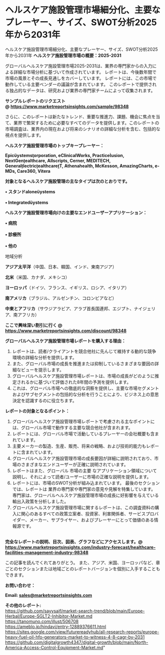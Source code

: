 # ヘルスケア施設管理市場細分化、主要なプレーヤー、サイズ、SWOT分析2025年から2031年
ヘルスケア施設管理市場細分化、主要なプレーヤー、サイズ、SWOT分析2025年から2031年
<strong><b>ヘルスケア施設管理市場の概要：2025-2031</b></strong>

グローバルヘルスケア施設管理市場2025-2031は、業界の専門家からの入力による詳細な市場分析に基づいて作成されています。 レポートは、今後数年間で市場の風景とその成長見通しをカバーしています。 レポートには、この市場で動作している主要ベンダーの議論が含まれています。 このレポートで提供される独占的なデータは、研究および業界の専門家チームによって収集されます。

<strong>サンプルレポートのリクエスト @ <a href=https://www.marketreportsinsights.com/sample/98348>https://www.marketreportsinsights.com/sample/98348</a></strong>

さらに、このレポートは新たなトレンド、重要な推進力、課題、機会に焦点を当て、業界で繁栄するために必要なすべてのデータを提供します。このレポートの市場調査は、業界内の現在および将来のシナリオの詳細な分析を含む、包括的な視点を提供します。

<strong>ヘルスケア施設管理市場のトップキープレーヤー：</strong>

<strong>Epicystemsorporation, eClinicalWorks, Practiceusion, NextGenealthcare, Allscripts, Cerner, MEDITECH, GenerallectricealthcareT, Athenahealth, McKesson, AmazingCharts, e-MDs, Care360, Vitera</strong>

<strong><b>対象となるヘルスケア施設管理の主なタイプは次のとおりです。</b></strong>

<strong>• スタンドaloneystems<br><br>• Integratedystems</strong>

<strong><b>ヘルスケア施設管理市場向けの主要なエンドユーザーアプリケーション：</b></strong>

<strong>• 病院<br><br>• 診療所<br><br>• 他の</strong>

 地域分析

<strong><b>アジア太平洋</b></strong>（中国、日本、韓国、インド、東南アジア）

<strong><b>北米</b></strong>（米国、カナダ、メキシコ）

<strong><b>ヨーロッパ</b></strong>（ドイツ、フランス、イギリス、ロシア、イタリア）

<strong><b>南アメリカ</b></strong>（ブラジル、アルゼンチン、コロンビアなど）

<strong><b>中東とアフリカ</b></strong>（サウジアラビア、アラブ首長国連邦、エジプト、ナイジェリア、南アフリカ）

<strong>ここで興味深い割引に行く @ <a href=https://www.marketreportsinsights.com/discount/98348>https://www.marketreportsinsights.com/discount/98348</a></strong>

<strong><b>グローバルヘルスケア施設管理市場レポートを購入する理由：</b></strong>
<ol>
  <li>レポートは、読者/クライアントを競合他社に先んじて維持する動的な競争環境の詳細な分析を提供します。</li>
  <li>また、グローバル市場の成長を推進または抑制しているさまざまな要因の詳細なビューを提示します。</li>
  <li>グローバルヘルスケア施設管理市場レポートは、市場の成長がどのように推定されるかに基づいて評価された8年間の予測を提供します。</li>
  <li>これは、グローバル市場への徹底的な洞察を提供し、主要な市場セグメントおよびサブセグメントの包括的な分析を行うことにより、ビジネス上の意思決定を認識するのに役立ちます。</li>
</ol>
<strong><b>レポートの対象となるポイント：</b></strong>
<ol>
  <li>グローバルヘルスケア施設管理市場レポートで考慮される主なポイントには、グローバル市場で動作する主要な競合他社が含まれます。</li>
  <li>レポートには、グローバル市場で活動しているプレーヤーの会社概要も含まれています。</li>
  <li>主要メーカーの製造、生産、販売、将来の戦略、および技術的能力もレポートに含まれています。</li>
  <li>グローバルヘルスケア施設管理市場の成長要因が詳細に説明されており、市場のさまざまなエンドユーザーが正確に説明されています。</li>
  <li>レポートはまた、グローバル 市場の主要 なアプリケーション領域について説明し、それによって読者/ユーザーに市場の正確な説明を提供します。</li>
  <li>レポートには、市場のSWOT分析が組み込まれています。 最後のセクションでは、レポートは 業界の専門家や専門家の意見や見解を特集しています。 専門家は、グローバルヘルスケア施設管理市場の成長に好影響を与えている輸出入政策を分析しました。</li>
  <li>グローバルヘルスケア施設管理市場に関するレポートは、この調査資料の購入に関心のあるすべての政策立案者、投資家、利害関係者、サービスプロバイダー、メーカー、サプライヤー、およびプレーヤーにとって価値のある情報源です。</li>
</ol><br>
<strong>完全なレポートの説明、目次、図表、グラフなどにアクセスします。@ <a href=https://www.marketreportsinsights.com/industry-forecast/healthcare-facilities-management-industry-98348>https://www.marketreportsinsights.com/industry-forecast/healthcare-facilities-management-industry-98348</a></strong>

この記事を読んでくれてありがとう。 また、アジア、米国、ヨーロッパなど、章ごとのセクションまたは地域ごとのレポートバージョンを個別に入手することもできます。

<strong><b>お問い合わせ：</b></strong>

<strong>Email: </strong><a href=mailto:sales@marketreportsinsights.com><strong>sales@marketreportsinsights.com</strong></a>

<strong>その他のレポート:</strong>
<br>
<a href=https://github.com/sayysaif/market-search-trend/blob/main/Europe-Herbal/Europe-SGLT2-Inhibitor-Market.md>https://github.com/sayysaif/market-search-trend/blob/main/Europe-Herbal/Europe-SGLT2-Inhibitor-Market.md</a>
<br>
<a href=https://tanomuno.com/illust/506708>https://tanomuno.com/illust/506708</a>
<br>
<a href=https://ameblo.jp/hindavi/entry-12889376611.html>https://ameblo.jp/hindavi/entry-12889376611.html</a>
<br>
<a href=https://sites.google.com/view/futurereadyhub/all-research-reports/europe-heavy-fuel-oil-hfo-generators-market-to-witness-4-8-cagr-by-2031>https://sites.google.com/view/futurereadyhub/all-research-reports/europe-heavy-fuel-oil-hfo-generators-market-to-witness-4-8-cagr-by-2031</a>
<br>
<a href=https://github.com/digitalgrowth4347/digital-growth/blob/main/North-America-Access-Control-Equipment-Market.md>https://github.com/digitalgrowth4347/digital-growth/blob/main/North-America-Access-Control-Equipment-Market.md</a>"
